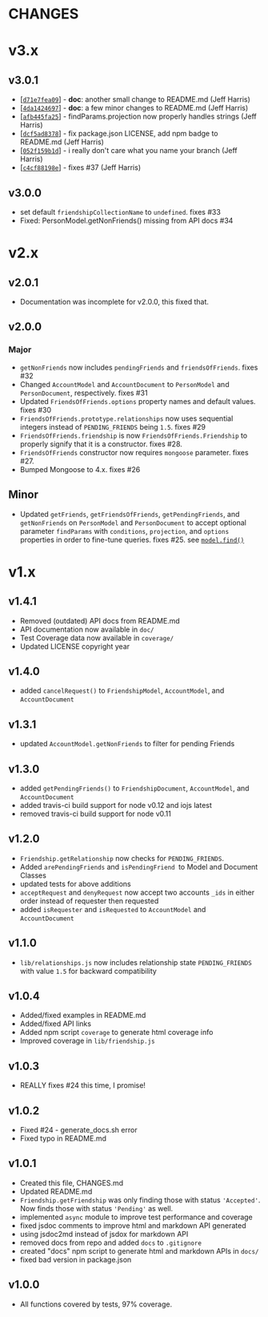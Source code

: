 CHANGES
=======

# v3.x

## v3.0.1
* [[`d71e7fea09`](https://github.com/adminion/friends-of-friends/commit/d71e7fea09)] - **doc**: another small change to README.md (Jeff Harris) 
* [[`4da1424697`](https://github.com/adminion/friends-of-friends/commit/4da1424697)] - **doc**: a few minor changes to README.md (Jeff Harris) 
* [[`afb445fa25`](https://github.com/adminion/friends-of-friends/commit/afb445fa25)] - findParams.projection now properly handles strings (Jeff Harris) 
* [[`dcf5ad8378`](https://github.com/adminion/friends-of-friends/commit/dcf5ad8378)] - fix package.json LICENSE, add npm badge to README.md (Jeff Harris) 
* [[`052f159b1d`](https://github.com/adminion/friends-of-friends/commit/052f159b1d)] - i really don't care what you name your branch (Jeff Harris) 
* [[`c4cf88198e`](https://github.com/adminion/friends-of-friends/commit/c4cf88198e)] - fixes #37 (Jeff Harris) 

## v3.0.0
* set default `friendshipCollectionName` to `undefined`. fixes #33
* Fixed: PersonModel.getNonFriends() missing from API docs #34

# v2.x

## v2.0.1
* Documentation was incomplete for v2.0.0, this fixed that.

## v2.0.0

### Major
* `getNonFriends` now includes `pendingFriends` and `friendsOfFriends`.  fixes #32
* Changed `AccountModel` and `AccountDocument` to `PersonModel` and `PersonDocument`, respectively. fixes #31
* Updated `FriendsOfFriends.options` property names and default values. fixes #30
*  `FriendsOfFriends.prototype.relationships` now uses sequential integers instead of `PENDING_FRIENDS` being `1.5`. fixes #29
*  `FriendsOfFriends.friendship` is now `FriendsOfFriends.Friendship` to properly signify that it is a constructor. fixes #28.
*  `FriendsOfFriends` constructor now requires `mongoose` parameter. fixes #27.
*  Bumped Mongoose to 4.x. fixes #26

## Minor
* Updated `getFriends`, `getFriendsOfFriends`, `getPendingFriends`, and `getNonFriends` on `PersonModel` and `PersonDocument` to accept optional parameter `findParams` with `conditions`, `projection`, and `options` properties in order to fine-tune queries. fixes #25. see [`model.find()`](http://mongoosejs.com/docs/api.html#model_Model.find)

# v1.x

## v1.4.1
* Removed (outdated) API docs from README.md
* API documentation now available in `doc/`
* Test Coverage data now available in `coverage/`
* Updated LICENSE copyright year

## v1.4.0
* added `cancelRequest()` to `FriendshipModel`, `AccountModel`, and `AccountDocument`

## v1.3.1
* updated `AccountModel.getNonFriends` to filter for pending Friends

## v1.3.0
* added `getPendingFriends()` to `FriendshipDocument`, `AccountModel`, and `AccountDocument`
* added travis-ci build support for node v0.12 and iojs latest
* removed travis-ci build support for node v0.11

## v1.2.0
* `Friendship.getRelationship` now checks for `PENDING_FRIENDS`.
* Added `arePendingFriends` and `isPendingFriend `to Model and Document Classes
* updated tests for above additions
* `acceptRequest` and `denyRequest` now accept two accounts `_ids` in either order instead of requester then requested
* added `isRequester` and `isRequested` to `AccountModel` and `AccountDocument`

## v1.1.0
* `lib/relationships.js` now includes relationship state `PENDING_FRIENDS` with value `1.5` for backward compatibility

## v1.0.4 
* Added/fixed examples in README.md
* Added/fixed API links
* Added npm script `coverage` to generate html coverage info
* Improved coverage in `lib/friendship.js`

## v1.0.3
* REALLY fixes #24 this time, I promise!

## v1.0.2 

* Fixed #24 - generate_docs.sh error
* Fixed typo in README.md

## v1.0.1

* Created this file, CHANGES.md
* Updated README.md
* `Friendship.getFriendship` was only finding those with status `'Accepted'`. Now finds those with status `'Pending'` as well.
* implemented `async` module to improve test performance and coverage
* fixed jsdoc comments to improve html and markdown API generated
* using jsdoc2md instead of jsdox for markdown API
* removed docs from repo and added `docs` to `.gitignore`
* created "docs" npm script to generate html and markdown APIs in `docs/`
* fixed bad version in package.json 

## v1.0.0

* All functions covered by tests, 97% coverage.

